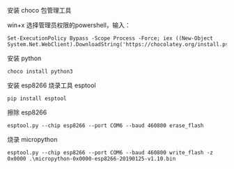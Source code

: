 安装 choco 包管理工具

win+x 选择管理员权限的powershell，输入：

```
Set-ExecutionPolicy Bypass -Scope Process -Force; iex ((New-Object System.Net.WebClient).DownloadString('https://chocolatey.org/install.ps1'))
```

安装 python

```
choco install python3
```

安装 esp8266 烧录工具 esptool

```
pip install esptool
```

擦除 esp8266

```
esptool.py --chip esp8266 --port COM6 --baud 460800 erase_flash
```

烧录 micropython

```
esptool.py --chip esp8266 --port COM6 --baud 460800 write_flash -z 0x0000 .\micropython-0x0000-esp8266-20190125-v1.10.bin
```

